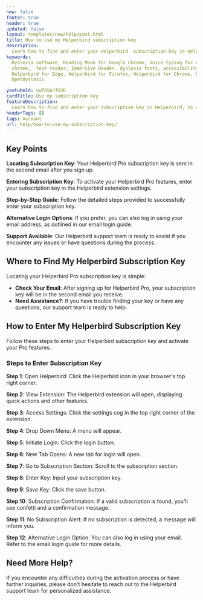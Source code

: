```yaml
---
new: false
footer: true
header: true
updated: false
layout: templates/new/help/post.html
title: How to use my Helperbird subscription key
description:
  Learn how to find and enter your Helperbird  subscription key in Helperbird, to unlocked Helperbird Pro.
keywords:
  Dyslexia software, Reading Mode for Google Chrome, Voice typing for chrome, Text to speech for
  chrome,  text reader, Immersive Reader, dyslexia fonts, accessibility software, dyslexia software,
  Helperbird for Edge, Helperbird for Firefox, Helperbird for Chrome, Opendyslexic for Chrome,
  OpenDyslexic

youtubeId: vwT8SAJfU3E
cardTitle: Use my subscription key
featureDescription:
  Learn how to find and enter your subscription key in Helperbird, to unlocked Helperbird Pro.
headerTags: []
tags: Account
url: help/how-to-use-my-subscription-key/
---
```


## Key Points

**Locating Subscription Key**: Your Helperbird Pro subscription key is sent in the second email after you sign up.

**Entering Subscription Key**: To activate your Helperbird Pro features, enter your subscription key in the Helperbird extension settings.

**Step-by-Step Guide**: Follow the detailed steps provided to successfully enter your subscription key.

**Alternative Login Options**: If you prefer, you can also log in using your email address, as outlined in our email login guide.

**Support Available**: Our Helperbird support team is ready to assist if you encounter any issues or have questions during the process.


## Where to Find My Helperbird Subscription Key

Locating your Helperbird Pro subscription key is simple:

- **Check Your Email**: After signing up for Helperbird Pro, your subscription key will be in the second email you receive.
- **Need Assistance?**: If you have trouble finding your key or have any questions, our support team is ready to help.

## How to Enter My Helperbird Subscription Key

Follow these steps to enter your Helperbird subscription key and activate your Pro features.


### Steps to Enter Subscription Key

**Step 1**: Open Helperbird: Click the Helperbird icon in your browser's top right corner.

**Step 2**: View Extension: The Helperbird extension will open, displaying quick actions and other features.

**Step 3**: Access Settings: Click the settings cog in the top right corner of the extension.

**Step 4**: Drop Down Menu: A menu will appear.

**Step 5**: Initiate Login: Click the login button.

**Step 6**: New Tab Opens: A new tab for login will open.

**Step 7**: Go to Subscription Section: Scroll to the subscription section.

**Step 8**: Enter Key: Input your subscription key.

**Step 9**: Save Key: Click the save button.

**Step 10**: Subscription Confirmation: If a valid subscription is found, you'll see confetti and a confirmation message.

**Step 11**: No Subscription Alert: If no subscription is detected, a message will inform you.

**Step 12**: Alternative Login Option: You can also log in using your email. Refer to the email login guide for more details.


## Need More Help?

If you encounter any difficulties during the activation process or have further inquiries, please don't hesitate to reach out to the Helperbird support team for personalized assistance.
